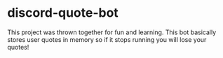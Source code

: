 # discord-quote-bot #
This project was thrown together for fun and learning. This bot basically stores user quotes in memory so if it stops running you will lose your quotes!